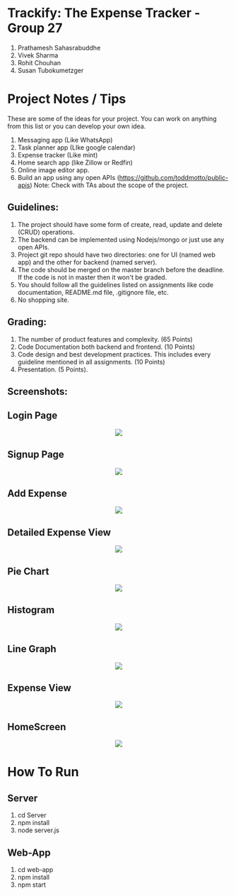Trackify: The Expense Tracker - Group 27
========================================

1) Prathamesh Sahasrabuddhe
2) Vivek Sharma
3) Rohit Chouhan
4) Susan Tubokumetzger

Project Notes / Tips
====================

These are some of the ideas for your project. You can work on anything from this list or you can develop your own idea.

1) Messaging app (Like WhatsApp)
2) Task planner app (LIke google calendar)
3) Expense tracker (Like mint)
4) Home search app (like Zillow or Redfin)
5) Online image editor app.
6) Build an app using any open APIs (https://github.com/toddmotto/public-apis)
Note: Check with TAs about the scope of the project.

Guidelines:
-----------

1) The project should have some form of create, read, update and delete (CRUD) operations.
2) The backend can be implemented using Nodejs/mongo or just use any open APIs.
3) Project git repo should have two directories: one for UI (named web app) and the other for backend (named server).
4) The code should be merged on the master branch before the deadline. If the code is not in master then it won't be graded.
5) You should follow all the guidelines listed on assignments like code documentation, README.md file, .gitignore file, etc.
6) No shopping site.

Grading:
--------

1) The number of product features and complexity. (65 Points)
2) Code Documentation both backend and frontend. (10 Points)
3) Code design and best development practices. This includes every guideline mentioned in all assignments. (10 Points)
4) Presentation. (5 Points).

Screenshots:
------------

Login Page
----------
<p align="center">
   <img src="https://i.imgur.com/YR7nUTE.png">
</p>

Signup Page
-----------
<p align="center">
   <img src="https://i.imgur.com/7xpd2Pb.png">
</p>

Add Expense
-----------
<p align="center">
   <img src="https://i.imgur.com/GMKp2Zc.png">
</p>

Detailed Expense View
---------------------
<p align="center">
   <img src="https://i.imgur.com/xy1CbSP.png">
</p>

Pie Chart
---------
<p align="center">
   <img src="https://i.imgur.com/3YYW6qa.png">
</p>

Histogram
---------
<p align="center">
   <img src="https://i.imgur.com/35YxasC.png">
</p>

Line Graph
----------
<p align="center">
   <img src="https://i.imgur.com/Kez6YGR.png">
</p>

Expense View
------------
<p align="center">
   <img src="https://i.imgur.com/uPaD5nK.png">
</p>

HomeScreen
----------
<p align="center">
   <img src="https://i.imgur.com/VzUA6m7.png">
</p>

How To Run
==========

Server
------

1) cd Server
2) npm install
3) node server.js

Web-App
-------

1) cd web-app
2) npm install
3) npm start
